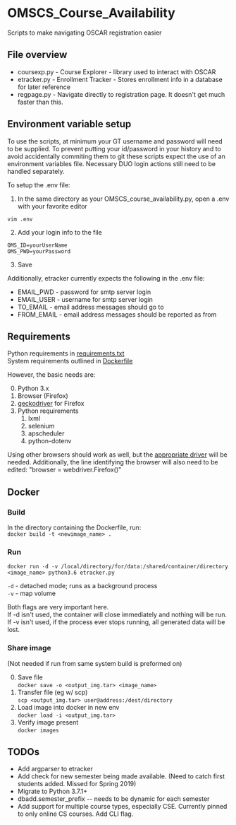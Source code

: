 
# OMSCS_Course_Availability

Scripts to make navigating OSCAR registration easier

## File overview
- coursexp.py - Course Explorer - library used to interact with OSCAR
- etracker.py - Enrollment Tracker - Stores enrollment info in a database for later reference
- regpage.py - Navigate directly to registration page. It doesn't get much faster than this.

## Environment variable setup

To use the scripts, at minimum your GT username and password will need to be supplied.
To prevent putting your id/password in your history and to avoid accidentally commiting
them to git these scripts expect the use of an environment variables file.
Necessary DUO login actions still need to be handled separately.

To setup the .env file:
1) In the same directory as your OMSCS_course_availability.py,
open a .env with your favorite editor
```
vim .env
```

2) Add your login info to the file
```
OMS_ID=yourUserName
OMS_PWD=yourPassword
```

3) Save

Additionally, etracker currently expects the following in the .env file:
- EMAIL_PWD - password for smtp server login
- EMAIL_USER - username for smtp server login
- TO_EMAIL - email address messages should go to
- FROM_EMAIL - email address messages should be reported as from


## Requirements
Python requirements in [requirements.txt](requirements.txt)  
System requirements outlined in [Dockerfile](Dockerfile)

However, the basic needs are:

0. Python 3.x
1. Browser (Firefox)
2. [geckodriver](https://github.com/mozilla/geckodriver/releases) for Firefox
3. Python requirements  
    1. lxml
    2. selenium
    3. apscheduler
    4. python-dotenv

Using other browsers should work as well, but the [appropriate driver](https://seleniumhq.github.io/docs/wd.html#quick_reference) will be needed.
Additionally, the line identifying the browser will also need to be edited:
"browser = webdriver.Firefox()"

## Docker
### Build
In the directory containing the Dockerfile, run:  
`docker build -t <newimage_name> .`

### Run
`docker run -d -v /local/directory/for/data:/shared/container/directory <image_name> python3.6 etracker.py`

`-d` - detached mode; runs as a background process  
`-v` - map volume

Both flags are very important here.  
If -d isn't used, the container will close immediately and nothing will be run.  
If -v isn't used, if the process ever stops running, all generated data will be lost.

### Share image 

(Not needed if run from same system build is preformed on)  

0. Save file  
`docker save -o <output_img.tar> <image_name>`
1. Transfer file (eg w/ scp)  
`scp <output_img.tar> user@address:/dest/directory`
2. Load image into docker in new env  
`docker load -i <output_img.tar>`
3. Verify image present  
`docker images`

## TODOs
- Add argparser to etracker
- Add check for new semester being made available. (Need to catch first students added. Missed for Spring 2019)
- Migrate to Python 3.7.1+
- dbadd.semester_prefix -- needs to be dynamic for each semester
- Add support for multiple course types, especially CSE. Currently pinned to only online CS courses. Add CLI flag.
